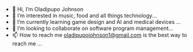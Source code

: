 - 👋 Hi, I’m Oladipupo Johnson
- 👀 I’m interested in  music, food and all things technology...
- 🌱 I’m currently learning game design and AI and medical devices ...
- 💞️ I’m looking to collaborate on software program management...
- 📫 How to reach me oladipupojohnson1@gmail.com is the best way to reach me ...

<!---
olajay/olajay is a ✨ special ✨ repository because its `README.md` (this file) appears on your GitHub profile.
You can click the Preview link to take a look at your changes.
--->
